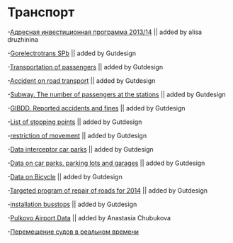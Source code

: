 Транспорт
======
-[Адресная инвестиционная программа 2013/14]( http://gov.spb.ru/static/writable/ckeditor/uploads/2012/10/02/Adresnaja-investicionnaja-programma-na-2012-god-i-na-planovyj-period-2013-i-2014-godov.pdf) || added by alisa druzhinina

-[Gorelectrotrans SPb](http://www.electrotrans.spb.ru/116/page8.html) || added by Gutdesign 

-[Transportation of passengers](http://petrostat.gks.ru/wps/wcm/connect/rosstat_ts/petrostat/resources/58caa0804132c8b4968ef7367ccd0f13/02pass_o.pdf) || added by Gutdesign 

-[Accident on road transport](http://petrostat.gks.ru/wps/wcm/connect/rosstat_ts/petrostat/resources/0a868f004d2bfc73b55ebdf30c79bfa3/03dtp_o.pdf) || added by Gutdesign 

-[Subway. The number of passengers at the stations](http://www.metro-spb.ru/statistika.htm#1) || added by Gutdesign 

-[GIBDD. Reported accidents and fines](http://www.gibdd.ru/stat/) || added by Gutdesign 

-[List of stopping points](http://data.gov.spb.ru/datasets/6294/) || added by Gutdesign 

-[restriction of movement](http://www.gati-online.ru/index.php?option=com_content&view=article&id=70&Itemid=74) || added by Gutdesign 

-[Data interceptor car parks](http://www.gcag-test.ru/%D0%BF%D0%B5%D1%80%D0%B5%D1%85%D0%B2%D0%B0%D1%82%D1%8B%D0%B2%D0%B0%D1%8E%D1%89%D0%B8%D0%B5-%D0%B0%D0%B2%D1%82%D0%BE%D1%81%D1%82%D0%BE%D1%8F%D0%BD%D0%BA%D0%B8) || added by Gutdesign 

-[Data on car parks, parking lots and garages](http://data.gov.spb.ru/datasets/6780/) || added by Gutdesign 

-[Data on Bicycle](http://www.velobike-spb.ru/LocationsMap.aspx) || added by Gutdesign 

-[Targeted program of repair of roads for 2014](http://data.gov.spb.ru/datasets/6073/) || added by Gutdesign 

-[installation busstops](http://data.gov.spb.ru/datasets/5925/) || added by Gutdesign 

-[Pulkovo Airport Data](http://www.pulkovoairport.ru/about/performance/) || added by Anastasia Chubukova

-[Перемещение судов в реальном времени](http://www.marinetraffic.com/ru/)
